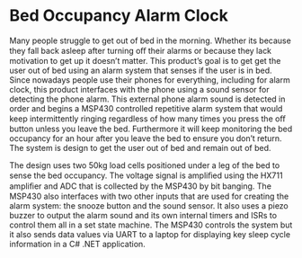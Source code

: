 # Bed Occupancy Alarm Clock

Many people struggle to get out of bed in the morning. Whether its because they fall back asleep after
turning oﬀ their alarms or because they lack motivation to get up it doesn’t matter. This product’s goal
is to get get the user out of bed using an alarm system that senses if the user is in bed. Since nowadays
people use their phones for everything, including for alarm clock, this product interfaces with the phone
using a sound sensor for detecting the phone alarm. This external phone alarm sound is detected in
order and begins a MSP430 controlled repetitive alarm system that would keep intermittently ringing
regardless of how many times you press the oﬀ button unless you leave the bed. Furthermore it will keep
monitoring the bed occupancy for an hour after you leave the bed to ensure you don’t return. The system
is design to get the user out of bed and remain out of bed.

The design uses two 50kg load cells positioned under a leg of the bed to sense the bed occupancy.
The voltage signal is ampliﬁed using the HX711 ampliﬁer and ADC that is collected by the MSP430
by bit banging. The MSP430 also interfaces with two other inputs that are used for creating the alarm
system: the snooze button and the sound sensor. It also uses a piezo buzzer to output the alarm sound
and its own internal timers and ISRs to control them all in a set state machine. The MSP430 controls
the system but it also sends data values via UART to a laptop for displaying key sleep cycle information in a C# .NET application.

